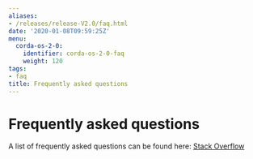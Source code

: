 ```yaml
---
aliases:
- /releases/release-V2.0/faq.html
date: '2020-01-08T09:59:25Z'
menu:
  corda-os-2-0:
    identifier: corda-os-2-0-faq
    weight: 120
tags:
- faq
title: Frequently asked questions
---
```



# Frequently asked questions

A list of frequently asked questions can be found here: [Stack Overflow](https://stackoverflow.com/questions/tagged/corda)
